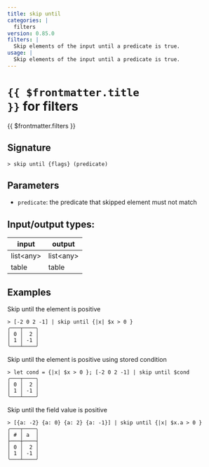 ```yaml
---
title: skip until
categories: |
  filters
version: 0.85.0
filters: |
  Skip elements of the input until a predicate is true.
usage: |
  Skip elements of the input until a predicate is true.
---
```

<!-- This file is automatically generated. Please edit the command in https://github.com/nushell/nushell instead. -->

# <code>{{ $frontmatter.title }}</code> for filters

<div class='command-title'>{{ $frontmatter.filters }}</div>

## Signature

```> skip until {flags} (predicate)```

## Parameters

 -  `predicate`: the predicate that skipped element must not match


## Input/output types:

| input     | output    |
| --------- | --------- |
| list\<any\> | list\<any\> |
| table     | table     |
## Examples

Skip until the element is positive
```nu
> [-2 0 2 -1] | skip until {|x| $x > 0 }
╭───┬────╮
│ 0 │  2 │
│ 1 │ -1 │
╰───┴────╯

```

Skip until the element is positive using stored condition
```nu
> let cond = {|x| $x > 0 }; [-2 0 2 -1] | skip until $cond
╭───┬────╮
│ 0 │  2 │
│ 1 │ -1 │
╰───┴────╯

```

Skip until the field value is positive
```nu
> [{a: -2} {a: 0} {a: 2} {a: -1}] | skip until {|x| $x.a > 0 }
╭───┬────╮
│ # │ a  │
├───┼────┤
│ 0 │  2 │
│ 1 │ -1 │
╰───┴────╯

```
